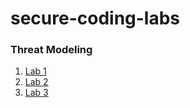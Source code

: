# secure-coding-labs


### Threat Modeling

1. [Lab 1](threat-modeling-for-AI/README_01.md)
2. [Lab 2](threat-modeling-for-AI/README_02.md)
3. [Lab 3](threat-modeling-for-AI/README_03.md)


